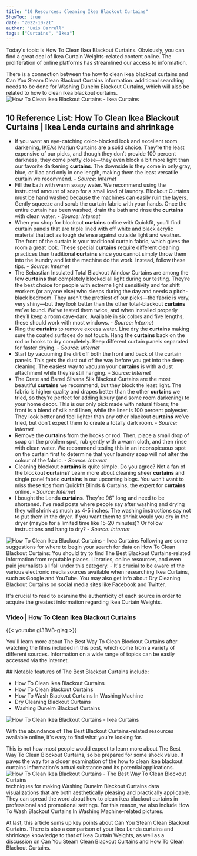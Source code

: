 ```yaml
---
title: "10 Resources: Cleaning Ikea Blackout Curtains"
ShowToc: true 
date: "2022-10-21"
author: "Luis Darrell" 
tags: ["Curtains", "Ikea"]
---
```


	
Today's topic is How To Clean Ikea Blackout Curtains. Obviously, you can find a great deal of Ikea Curtain Weights-related content online. The proliferation of online platforms has streamlined our access to information.

There is a connection between the how to clean ikea blackout curtains and Can You Steam Clean Blackout Curtains information. additional searching needs to be done for Washing Dunelm Blackout Curtains, which will also be related to how to clean ikea blackout curtains.
<img loading="lazy" src="https://i.pinimg.com/736x/e1/7c/45/e17c45dd853bc0b3dd27e53fa19b802e.jpg" onerror="this.onerror=null;this.src='https://blogger.googleusercontent.com/img/a/AVvXsEhe7F7TRXHtjiKvHb5vS7DmnxvpHiDyoYyYvm1nHB3Qp2_w3BnM6A2eq4v7FYxCC9bfZt3a9vIMtAYEKUiaDQbHMg-ViyGmRIj39MLp0bGFfgfYw1Dc9q_H-T0wiTm3l0Uq42dETrN9eC8aGJ9_IORZsxST1AcLR7np1koOfcc7tnHa4S8Mwz_xD9d0=s16000';" alt="How To Clean Ikea Blackout Curtains - Ikea Curtains" >

## 10 Reference List: How To Clean Ikea Blackout Curtains | Ikea Lenda curtains and shrinkage
-   If you want an eye-catching color-blocked look and excellent room darkening, IKEA’s Marjun Curtains are a solid choice. They’re the least expensive of our picks, and though they don’t provide 100 percent darkness, they come pretty close—they even block a bit more light than our favorite darkening **curtains**. The downside is they come in only gray, blue, or lilac and only in one length, making them the least versatile curtain we recommend. - <cite>Source: Internet</cite>
-   Fill the bath with warm soapy water. We recommend using the instructed amount of soap for a small load of laundry. Blockout Curtains must be hand washed because the machines can easily ruin the layers. Gently squeeze and scrub the curtain fabric with your hands. Once the entire curtain has been washed, drain the bath and rinse the **curtains** with clean water. - <cite>Source: Internet</cite>
-   When you shop for blockout **curtains** online with Quickfit, you’ll find curtain panels that are triple lined with off white and black acrylic material that act as tough defense against outside light and weather. The front of the curtain is your traditional curtain fabric, which gives the room a great look. These special **curtains** require different cleaning practices than traditional **curtains** since you cannot simply throw them into the laundry and let the machine do the work. Instead, follow these tips. - <cite>Source: Internet</cite>
-   The Sebastian Insulated Total Blackout Window Curtains are among the few **curtains** that completely blocked all light during our testing. They’re the best choice for people with extreme light sensitivity and for shift workers (or anyone else) who sleeps during the day and needs a pitch-black bedroom. They aren’t the prettiest of our picks—the fabric is very, very shiny—but they look better than the other total-blackout **curtains** we’ve found. We’ve tested them twice, and when installed properly they’ll keep a room cave-dark. Available in six colors and five lengths, these should work with most windows. - <cite>Source: Internet</cite>
-   Ring the **curtains** to remove excess water. Line dry the **curtains** making sure the coated surfaces do not touch. Hang the **curtains** back on the rod or hooks to dry completely. Keep different curtain panels separated for faster drying. - <cite>Source: Internet</cite>
-   Start by vacuuming the dirt off both the front and back of the curtain panels. This gets the dust out of the way before you get into the deep cleaning. The easiest way to vacuum your **curtains** is with a dust attachment while they’re still hanging. - <cite>Source: Internet</cite>
-   The Crate and Barrel Silvana Silk Blackout Curtains are the most beautiful **curtains** we recommend, but they block the least light. The fabric is higher quality and drapes better than the other **curtains** we tried, so they’re perfect for adding luxury (and some room darkening) to your home decor. This is our only pick made with natural fibers; the front is a blend of silk and linen, while the liner is 100 percent polyester. They look better and feel lighter than any other blackout **curtains** we’ve tried, but don’t expect them to create a totally dark room. - <cite>Source: Internet</cite>
-   Remove the **curtains** from the hooks or rod. Then, place a small drop of soap on the problem spot, rub gently with a warm cloth, and then rinse with clean water. We recommend testing this in an inconspicuous spot on the curtain first to determine that your laundry soap will not alter the colour of the fabric. - <cite>Source: Internet</cite>
-   Cleaning blockout **curtains** is quite simple. Do you agree? Not a fan of the blockout **curtains**? Learn more about cleaning sheer **curtains** and single panel fabric **curtains** in our upcoming blogs. You won’t want to miss these tips from Quickfit Blinds & Curtains, the expert for **curtains** online. - <cite>Source: Internet</cite>
-   I bought the Lenda **curtains**. They're 96" long and need to be shortened. I've read posts where people say after washing and drying they will shrink as much as 4-5 inches. The washing instructions say not to put them in the dryer. If you want them to shrink would you dry in the dryer (maybe for a limited time like 15-20 minutes)? Or follow instructions and hang to dry? - <cite>Source: Internet</cite>


<img loading="lazy" src="https://i2.wp.com/www.thesefourwallsblog.com/wp-content/uploads/2020/05/TSS2018_Drapery_01-copy.jpg?resize=740%2C1074" onerror="this.onerror=null;this.src='https://blogger.googleusercontent.com/img/a/AVvXsEhe7F7TRXHtjiKvHb5vS7DmnxvpHiDyoYyYvm1nHB3Qp2_w3BnM6A2eq4v7FYxCC9bfZt3a9vIMtAYEKUiaDQbHMg-ViyGmRIj39MLp0bGFfgfYw1Dc9q_H-T0wiTm3l0Uq42dETrN9eC8aGJ9_IORZsxST1AcLR7np1koOfcc7tnHa4S8Mwz_xD9d0=s16000';" alt="How To Clean Ikea Blackout Curtains - Ikea Curtains" >
Following are some suggestions for where to begin your search for data on How To Clean Blackout Curtains:
You should try to find The Best Blackout Curtains-related information from reputable places. Libraries, online resources, and even paid journalists all fall under this category.
- It's crucial to be aware of the various electronic media sources available when researching Ikea Curtains, such as Google and YouTube. You may also get info about Dry Cleaning Blackout Curtains on social media sites like Facebook and Twitter.

It's crucial to read to examine the authenticity of each source in order to acquire the greatest information regarding Ikea Curtain Weights.

### Video | How To Clean Ikea Blackout Curtains
{{< youtube gI3BVB-gIag >}} 

You'll learn more about The Best Way To Clean Blockout Curtains after watching the films included in this post, which come from a variety of different sources. Information on a wide range of topics can be easily accessed via the internet.
<script async="async" data-cfasync="false" src="//normallydemandedalter.com/fe63df3c5408708b15d8dc3d9b206b31/invoke.js"></script>
<div id="container-fe63df3c5408708b15d8dc3d9b206b31"></div>
## Notable features of The Best Blackout Curtains include:

- How To Clean Ikea Blackout Curtains
- How To Clean Blackout Curtains
- How To Wash Blackout Curtains In Washing Machine
- Dry Cleaning Blackout Curtains
- Washing Dunelm Blackout Curtains

 <img loading="lazy" src="https://homedesignlover.com/wp-content/uploads/2014/02/7-Guest-Room.jpg" onerror="this.onerror=null;this.src='https://blogger.googleusercontent.com/img/a/AVvXsEhe7F7TRXHtjiKvHb5vS7DmnxvpHiDyoYyYvm1nHB3Qp2_w3BnM6A2eq4v7FYxCC9bfZt3a9vIMtAYEKUiaDQbHMg-ViyGmRIj39MLp0bGFfgfYw1Dc9q_H-T0wiTm3l0Uq42dETrN9eC8aGJ9_IORZsxST1AcLR7np1koOfcc7tnHa4S8Mwz_xD9d0=s16000';" alt="How To Clean Ikea Blackout Curtains - Ikea Curtains" >

With the abundance of The Best Blackout Curtains-related resources available online, it's easy to find what you're looking for.

This is not how most people would expect to learn more about The Best Way To Clean Blockout Curtains, so be prepared for some shock value. It paves the way for a closer examination of the how to clean ikea blackout curtains information's actual substance and its potential applications.
<img loading="lazy" src="https://homesfeed.com/wp-content/uploads/2016/01/Yellows-Orange-Stripped-Indoor-Outdoor-Curtains-Design.jpg" onerror="this.onerror=null;this.src='https://blogger.googleusercontent.com/img/a/AVvXsEhe7F7TRXHtjiKvHb5vS7DmnxvpHiDyoYyYvm1nHB3Qp2_w3BnM6A2eq4v7FYxCC9bfZt3a9vIMtAYEKUiaDQbHMg-ViyGmRIj39MLp0bGFfgfYw1Dc9q_H-T0wiTm3l0Uq42dETrN9eC8aGJ9_IORZsxST1AcLR7np1koOfcc7tnHa4S8Mwz_xD9d0=s16000';" alt="How To Clean Ikea Blackout Curtains - The Best Way To Clean Blockout Curtains" >
techniques for making Washing Dunelm Blackout Curtains data visualizations that are both aesthetically pleasing and practically applicable. They can spread the word about how to clean ikea blackout curtains in professional and promotional settings. For this reason, we also include How To Wash Blackout Curtains In Washing Machine-related pictures.

At last, this article sums up key points about Can You Steam Clean Blackout Curtains. There is also a comparison of your Ikea Lenda curtains and shrinkage knowledge to that of Ikea Curtain Weights, as well as a discussion on Can You Steam Clean Blackout Curtains and How To Clean Blackout Curtains.
	
	

